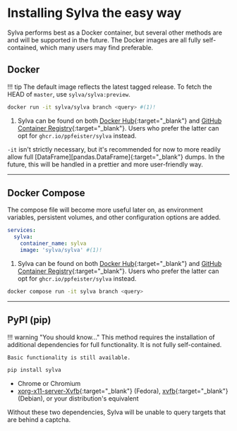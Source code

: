 # Installing Sylva the easy way

Sylva performs best as a Docker container, but several other methods are and will be supported in the future. The Docker images are all fully self-contained, which many users may find preferable.


## Docker

!!! tip
    The default image reflects the latest tagged release. To fetch the HEAD of `master`, use `sylva/sylva:preview`.

```bash
docker run -it sylva/sylva branch <query> #(1)!
```

1.  Sylva can be found on both [Docker Hub][dockerhub]{:target="_blank"} and [GitHub Container Registry][ghcr]{:target="_blank"}.
    Users who prefer the latter can opt for `ghcr.io/ppfeister/sylva` instead.

`-it` isn't strictly necessary, but it's recommended for now to more readily allow full [DataFrame][pandas.DataFrame]{:target="_blank"} dumps. In the future, this will be handled in a prettier and more user-friendly way.

___

## Docker Compose

The compose file will become more useful later on, as environment variables, persistent volumes, and other configuration options are added.

```yaml
services:
  sylva:
    container_name: sylva
    image: 'sylva/sylva' #(1)!
```

1.  Sylva can be found on both [Docker Hub][dockerhub]{:target="_blank"} and [GitHub Container Registry][ghcr]{:target="_blank"}.
    Users who prefer the latter can opt for `ghcr.io/ppfeister/sylva` instead.

```bash
docker compose run -it sylva branch <query>
```

___

## PyPI (pip)

!!! warning "You should know..."
    This method requires the installation of additional dependencies for full functionality.
    It is not fully self-contained.

    Basic functionality is still available.

```bash
pip install sylva
```

- Chrome or Chromium
- [xorg-x11-server-Xvfb]{:target="_blank"} (Fedora), [xvfb][xvfb-deb]{:target="_blank"} (Debian), or your distribution's equivalent

Without these two dependencies, Sylva will be unable to query targets that are behind a captcha.

[xorg-x11-server-Xvfb]: https://packages.fedoraproject.org/pkgs/xorg-x11-server/xorg-x11-server-Xvfb/
[xvfb-deb]: https://packages.debian.org/sid/xvfb
[dockerhub]: https://hub.docker.com/r/ppfeister/sylva
[ghcr]: https://github.com/ppfeister/sylva/pkgs/container/sylva

